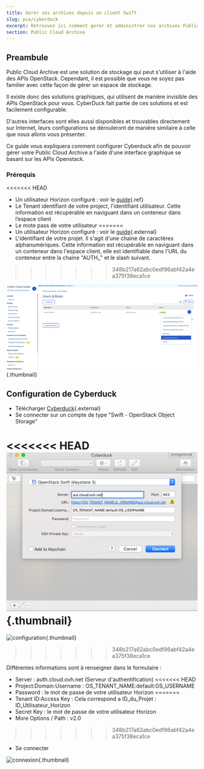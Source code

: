 ```yaml
---
title: Gerer ses archives depuis un client Swift
slug: pca/cyberduck
excerpt: Retrouvez ici comment gerer et administrer vos archives Public Cloud.
section: Public Cloud Archive
---
```



## Preambule
Public Cloud Archive est une solution de stockage qui peut s'utiliser à l'aide des APIs OpenStack. Cependant, il est possible que vous ne soyez pas familier avec cette façon de gérer un espace de stockage.

Il existe donc des solutions graphiques, qui utilisent de manière invisible des APIs OpenStack pour vous. CyberDuck fait partie de ces solutions et est facilement configurable.

D'autres interfaces sont elles aussi disponibles et trouvables directement sur Internet, leurs configurations se dérouleront de manière similaire à celle que nous allons vous présenter.

Ce guide vous expliquera comment configurer Cyberduck afin de pouvoir gérer votre Public Cloud Archive a l'aide d'une interface graphique se basant sur les APIs Openstack.


### Prérequis

<<<<<<< HEAD
- Un utilisateur Horizon configuré : voir le [guide](../platform/public-cloud/access_console_of_horizon_instance/guide.fr-ca.md){.ref}
- Le Tenant identifiant de votre project, l'identifiant utilisateur. Cette information est récupérable en naviguant dans un conteneur dans l’espace client
- Le mote pass de votre utilisateur
=======
- Un utilisateur Horizon configuré : voir le [guide](https://docs.ovh.com/fr/public-cloud/creer-un-acces-a-horizon/){.external}
- L'identifiant de votre projet. Il s'agit d'une chaine de caractères alphanumériques. Cette information est récupérable en naviguant dans un conteneur dans l'espace client, elle est identifiable dans l'URL du conteneur entre la chaine "AUTH_" et le slash suivant.
>>>>>>> 348b217a62abc0edf96abf42a4ea375f38eca1ce


![projet](images/project.png){.thumbnail}


## Configuration de Cyberduck
- Télécharger [Cyberduck](https://cyberduck.io/){.external}
- Se connecter sur un compte de type "Swift - OpenStack Object Storage"


<<<<<<< HEAD
![configuration](images/Cyberduck.png){.thumbnail}
=======
![configuration](images/2757.png){.thumbnail}
>>>>>>> 348b217a62abc0edf96abf42a4ea375f38eca1ce

Différentes informations sont à renseigner dans le formulaire :

- Server : auth.cloud.ovh.net (Serveur d'authentification)
<<<<<<< HEAD
- Project:Domain:Username : OS_TENANT_NAME:default:OS_USERNAME
- Password : le mot de passe de votre utilisateur Horizon
=======
- Tenant ID:Access Key : Cela correspond a ID_du_Projet : ID_Utilisateur_Horizon
- Secret Key : le mot de passe de votre utilisateur Horizon
- More Options / Path : v2.0
>>>>>>> 348b217a62abc0edf96abf42a4ea375f38eca1ce
- Se connecter


![connexion](images/2756.png){.thumbnail}